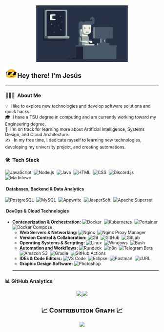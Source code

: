 <p align="center">
  <img alt="Night Coding" src="https://raw.githubusercontent.com/jesusalbujas/jesusalbujas/master/resources/Night-Coding.gif"/>
</p>

<img alt="Night Coding" src="./resources/blob-sunglasses.gif" width='40' align="left"/><h2>Hey there! I'm Jesús</h2>

---

### 👨🏻‍💻 &nbsp;About Me

💡 &nbsp;I like to explore new technologies and develop software solutions and quick hacks.\
🎓 &nbsp;I have a TSU degree in computing and am currently working toward my Engineering degree.\
🌱 &nbsp;I'm on track for learning more about Artificial Intelligence, Systems Design, and Cloud Architecture.\
✍️ &nbsp; In my free time, I dedicate myself to learning new technologies, developing my university project, and creating automations.

### 🛠 &nbsp;Tech Stack

![JavaScript](https://img.shields.io/badge/JavaScript-F7DF1E?style=flat&logo=javascript&logoColor=black)&nbsp;
![Node.js](https://img.shields.io/badge/Node.js-339933?style=flat&logo=node.js&logoColor=white)&nbsp;
![Java](https://img.shields.io/badge/Java-ED8B00?style=flat&logo=java&logoColor=white)&nbsp;
![HTML](https://img.shields.io/badge/HTML-E34F26?style=flat&logo=html5&logoColor=white)&nbsp;
![CSS](https://img.shields.io/badge/CSS-1572B6?style=flat&logo=css3&logoColor=white)&nbsp;
![Discord.js](https://img.shields.io/badge/Discord.js-7289DA?style=flat&logo=discord&logoColor=white)&nbsp;
![Markdown](https://img.shields.io/badge/Markdown-000000?style=flat&logo=markdown&logoColor=white)&nbsp;

#### &nbsp;Databases, Backend & Data Analytics

![PostgreSQL](https://img.shields.io/badge/PostgreSQL-316192?logo=postgresql&logoColor=white&style=flat)&nbsp;
![MySQL](https://img.shields.io/badge/MySQL-4479A1?logo=mysql&logoColor=white&style=flat)&nbsp;
![Appwrite](https://img.shields.io/badge/Appwrite-FD366E?logo=appwrite&logoColor=white&style=flat)&nbsp;
![JasperSoft](https://img.shields.io/badge/JasperSoft-0D47A1?style=flat&logo=jaspersoft&logoColor=white)&nbsp;
![Apache Superset](https://img.shields.io/badge/Apache%20Superset-20A4F4?style=flat&logo=apache-superset&logoColor=white)&nbsp;

#### &nbsp;DevOps & Cloud Technologies

* **Contenerization & Orchestration:**
    ![Docker](https://img.shields.io/badge/Docker-2496ED?style=flat&logo=docker&logoColor=white)&nbsp;
    ![Kubernetes](https://img.shields.io/badge/Kubernetes-326CE5?style=flat&logo=kubernetes&logoColor=white)&nbsp;
    ![Portainer](https://img.shields.io/badge/Portainer-18B5EA?style=flat&logo=portainer&logoColor=white)&nbsp;
    ![Docker Compose](https://img.shields.io/badge/Docker%20Compose-2496ED?style=flat&logo=docker&logoColor=white)&nbsp;
    * **Web Servers & Networking:**
    ![Nginx](https://img.shields.io/badge/Nginx-009639?style=flat&logo=nginx&logoColor=white)&nbsp;
    ![Nginx Proxy Manager](https://img.shields.io/badge/Nginx%20Proxy%20Manager-22C55E?style=flat&logo=nginxproxymanager&logoColor=white)&nbsp;
    * **Version Control & Collaboration:**
    ![Git](https://img.shields.io/badge/Git-F05032?style=flat&logo=git&logoColor=white)&nbsp;
    ![GitHub](https://img.shields.io/badge/GitHub-181717?style=flat&logo=github&logoColor=white)&nbsp;
    ![GitLab](https://img.shields.io/badge/GitLab-FC6D26?style=flat&logo=gitlab&logoColor=white)&nbsp;
    * **Operating Systems & Scripting:**
    ![Linux](https://img.shields.io/badge/Linux-FCC624?style=flat&logo=linux&logoColor=black)&nbsp;
    ![Windows](https://img.shields.io/badge/Windows-0078D4?style=flat&logo=windows&logoColor=white)&nbsp;
    ![Bash](https://img.shields.io/badge/Bash-121011?style=flat&logo=gnubash&logoColor=white)&nbsp;
    * **Automation and Workflows:**
    ![Rundeck](https://img.shields.io/badge/Rundeck-F56434?style=flat&logo=rundeck&logoColor=white)&nbsp;
    ![n8n](https://img.shields.io/badge/n8n-000000?style=flat&logo=n8n&logoColor=white)&nbsp;
    ![Telegram Bots](https://img.shields.io/badge/Telegram%20Bots-26A5E4?style=flat&logo=telegram&logoColor=white)&nbsp;
    ![Amazon S3](https://img.shields.io/badge/Amazon%20S3-569A31?style=flat&logo=amazon-s3&logoColor=white)&nbsp;
    ![Gradle](https://img.shields.io/badge/Gradle-02303A?style=flat&logo=gradle&logoColor=white)&nbsp;
    ![GitHub Actions](https://img.shields.io/badge/GitHub%20Actions-2088FF?style=flat&logo=githubactions&logoColor=white)&nbsp;
    * **IDEs & Code Editors:**
    ![VS Code](https://img.shields.io/badge/VS%20Code-007ACC?style=flat&logo=visual-studio-code&logoColor=white)&nbsp;
    ![Eclipse](https://img.shields.io/badge/Eclipse-2C2255?style=flat&logo=eclipse&logoColor=white)&nbsp;
    ![Postman](https://img.shields.io/badge/Postman-FF6C37?style=flat&logo=postman&logoColor=white)&nbsp;
    ![cURL](https://img.shields.io/badge/cURL-000000?style=flat&logo=curl&logoColor=white)&nbsp;
    * **Graphic Design Software:**
    ![Photoshop](https://img.shields.io/badge/Photoshop-31A8FF?style=flat&logo=adobe-photoshop&logoColor=white)&nbsp;
    ---


### 📊&nbsp;GitHub Analytics

<p align="center">
<a href="https://github.com/jesusalbujas">
  <img height="180em" src="https://github-readme-stats-eight-theta.vercel.app/api?username=jesusalbujas&show_icons=true&theme=algolia&include_all_commits=true&count_private=true"/>
  <img height="180em" src="https://github-readme-stats-eight-theta.vercel.app/api/top-langs/?username=jesusalbujas&layout=compact&langs_count=8&theme=algolia"/>
</a>
</p>

<h2 align="center">📈 Cᴏɴᴛʀɪʙᴜᴛɪᴏɴ Gʀᴀᴘʜ 📈</h2>
<div align="center">
    <img src="https://github-readme-activity-graph.vercel.app/graph?username=jesusalbujas&bg_color=0D1117&color=ADD8E6&line=00BFFF&point=87CEEB&area=true&hide_border=false" border-radius="15">
</div>